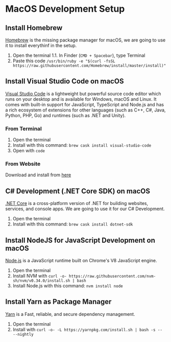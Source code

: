 # MacOS Development Setup

## Install Homebrew

[Homebrew](https://brew.sh/) is the missing package manager for macOS, we are going to use it to install everythinf in the setup.

1. Open the terminal
  1.1. In Finder (`CMD + Spacebar`), type Terminal
2. Paste this code `/usr/bin/ruby -e "$(curl -fsSL https://raw.githubusercontent.com/Homebrew/install/master/install)"`

## Install Visual Studio Code on macOS

[Visual Studio Code](https://code.visualstudio.com/)  is a lightweight but powerful source code editor which runs on your desktop and is available for Windows, macOS and Linux. It comes with built-in support for JavaScript, TypeScript and Node.js and has a rich ecosystem of extensions for other languages (such as C++, C#, Java, Python, PHP, Go) and runtimes (such as .NET and Unity).

### From Terminal

1. Open the terminal
2. Install with this command: `brew cask install visual-studio-code`
3. Open with `code`

### From Website

Download and install from [here](https://code.visualstudio.com/)

## C# Development (.NET Core SDK) on macOS

[.NET Core](https://dotnet.microsoft.com) is a cross-platform version of .NET for building websites, services, and console apps. We are going to use it for our C# Development.

1. Open the terminal
2. Install with this command: `brew cask install dotnet-sdk`

## Install NodeJS for JavaScript Development on macOS

[Node.js](https://nodejs.org/en/) is a JavaScript runtime built on Chrome's V8 JavaScript engine.

1. Open the terminal
2. Install NVM with `curl -o- https://raw.githubusercontent.com/nvm-sh/nvm/v0.34.0/install.sh | bash`
3. Install Node.js with this command: `nvm install node`

## Install Yarn as Package Manager

[Yarn](https://yarnpkg.com/lang/en/) is a  Fast, reliable, and secure dependency management.

1. Open the terminal
2. Install with `curl -o- -L https://yarnpkg.com/install.sh | bash -s -- --nightly`